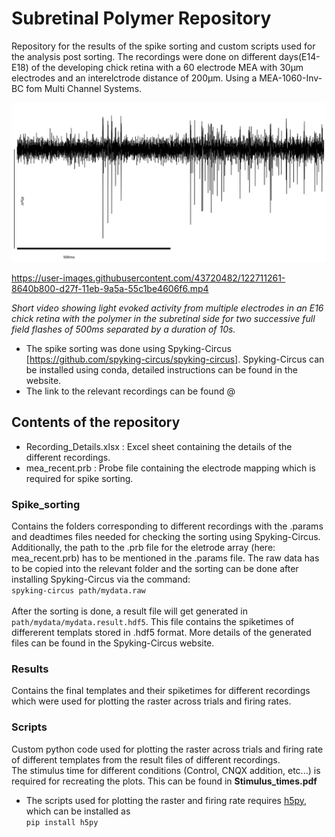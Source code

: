 # Subretinal Polymer Repository 

Repository for the results of the spike sorting and custom scripts used for the analysis post sorting.
The recordings were done on different days(E14-E18) of the developing chick retina with a 60 electrode MEA with 30&mu;m  electrodes and an interelctrode distance of 200&mu;m. Using a MEA-1060-Inv-BC fom Multi Channel Systems.

<!--![plot](https://github.com/jncmel/spike-analysis/blob/main/Filtered_data.png | width=100)-->
<img src="https://github.com/jncmel/spike-analysis/blob/main/Filtered_data.png" width="700"> 


https://user-images.githubusercontent.com/43720482/122711261-8640b800-d27f-11eb-9a5a-55c1be4606f6.mp4 

*Short video showing light evoked activity from multiple electrodes in an E16 chick retina with the polymer in the subretinal side for two successive full field flashes of 500ms separated by a duration of 10s.*
<br/>
- The spike sorting was done using Spyking-Circus [https://github.com/spyking-circus/spyking-circus]. Spyking-Circus can be installed using conda, detailed instructions can be found in the website.
- The link to the relevant recordings can be found @

## Contents of the repository
- Recording_Details.xlsx : Excel sheet containing the details of the different recordings. 
- mea_recent.prb : Probe file containing the electrode mapping which is required for spike sorting.

### Spike_sorting

Contains the folders corresponding to different recordings with the .params and deadtimes files needed for checking the sorting using Spyking-Circus. Additionally, the path to the .prb file for the eletrode array (here: mea_recent.prb) has to be mentioned in the .params file. The raw data has to be copied into the relevant folder and the sorting can be done after installing Spyking-Circus via the command: <br/>
`spyking-circus path/mydata.raw`<br/> <br/>
After the sorting is done, a result file will get generated in `path/mydata/mydata.result.hdf5`. This file contains the spiketimes of differerent templats stored in .hdf5 format. More details of the generated files can be found in the Spyking-Circus website.


### Results
Contains the final templates and their spiketimes for different recordings which were used for plotting the raster across trials and firing rates.

### Scripts
Custom python code used for plotting the raster across trials and firing rate of different templates from the result files of different recordings. <br/>The stimulus time for different conditions (Control, CNQX addition, etc...) is required for recreating the plots. This can be found in **Stimulus_times.pdf**
- The scripts used for plotting the raster and firing rate requires [h5py](https://docs.h5py.org/en/stable/#), which can be installed as <br/> `pip install h5py`


